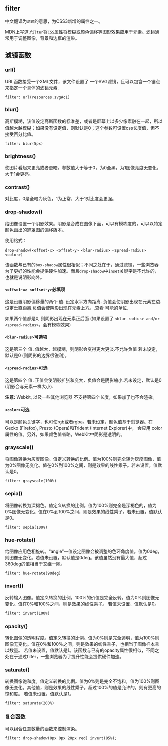 ## filter
中文翻译为`滤镜`的意思，为CSS3新增的属性之一。

MDN上写道,`filter`将`CSS`属性将模糊或颜色偏移等图形效果应用于元素。滤镜通常用于调整图像，背景和边框的渲染。
## 滤镜函数
### url()
URL函数接受一个XML文件，该文件设置了 一个SVG滤镜，且可以包含一个锚点来指定一个具体的滤镜元素.
```
filter: url(resources.svg#c1)
```
### blur()
高斯模糊，该值设定高斯函数的标准差，或者是屏幕上以多少像素融在一起，所以值越大越模糊；如果没有设定值，则默认是0；这个参数可设置css长度值，但不接受百分比值。
```
filter: blur(5px)
```
### brightness()
使图片看起来更亮或者更暗。参数值大于等于0，为0全黑，为1图像亮度无变化，大于1会更亮。

### contrast()
对比度，0是全暗为灰色，1为正常，大于1对比度会更强。

### drop-shadow()
给图像设置一个阴影效果。阴影是合成在图像下面，可以有模糊度的，可以以特定颜色画出的遮罩图的偏移版本。

使用格式：

```
drop-shadow(<offset-x> <offset-y> <blur-radius> <spread-radius> <color>)
```

该函数与已有的`box-shadow`属性很相似；不同之处在于，通过滤镜，一些浏览器为了更好的性能会提供硬件加速。而且`drop-shadow`中`inset`关键字是不允许的，也就是说阴影向外。
#### `<offset-x> <offset-y>`必填项

这是设置阴影偏移量的两个 <length>值. <offset-x> 设定水平方向距离. 负值会使阴影出现在元素左边. <offset-y>设定垂直距离.负值会使阴影出现在元素上方。.查看 <length>可能的单位.

如果两个值都是0, 则阴影出现在元素正后面 (如果设置了 `<blur-radius> and/or <spread-radius>`，会有模糊效果)
#### `<blur-radius>`可选项
这是第三个 <length>值. 值越大，越模糊，则阴影会变得更大更淡.不允许负值 若未设定，默认是0 (则阴影的边界很锐利)。

#### `<spread-radius>`可选
这是第四个 <length> 值. 正值会使阴影扩张和变大，负值会是阴影缩小.若未设定，默认是0 (阴影会与元素一样大小).

**注意:** Webkit, 以及一些其他浏览器 不支持第四个长度，如果加了也不会渲染。
#### `<color>`可选
可以是颜色关键字，也可使rgb或者rgba。若未设定，颜色值基于浏览器。在Gecko (Firefox), Presto (Opera)和Trident (Internet Explorer)中， 会应用 color属性的值。另外，如果颜色值省略，WebKit中阴影是透明的。

### grayscale()
将图像转换为灰度图像。值定义转换的比例。值为100%则完全转为灰度图像，值为0%图像无变化。值在0%到100%之间，则是效果的线性乘子。若未设置，值默认是0。
```
filter: grayscale(100%)
```
### sepia()
将图像转换为深褐色。值定义转换的比例。值为100%则完全是深褐色的，值为0%图像无变化。值在0%到100%之间，则是效果的线性乘子。若未设置，值默认是0。
```
filter: sepia(100%)
```
### hue-rotate()
给图像应用色相旋转。“angle”一值设定图像会被调整的色环角度值。值为0deg，则图像无变化。若值未设置，默认值是0deg。该值虽然没有最大值，超过360deg的值相当于又绕一圈。
```
filter: hue-rotate(90deg)
```
### invert()
反转输入图像。值定义转换的比例。100%的价值是完全反转。值为0%则图像无变化。值在0%和100%之间，则是效果的线性乘子。 若值未设置，值默认是0。
```
filter: invert(100%)
```
### opacity()
转化图像的透明程度。值定义转换的比例。值为0%则是完全透明，值为100%则图像无变化。值在0%和100%之间，则是效果的线性乘子，也相当于图像样本乘以数量。 若值未设置，值默认是1。该函数与已有的opacity属性很相似，不同之处在于通过filter，一些浏览器为了提升性能会提供硬件加速。
### saturate()
转换图像饱和度。值定义转换的比例。值为0%则是完全不饱和，值为100%则图像无变化。其他值，则是效果的线性乘子。超过100%的值是允许的，则有更高的饱和度。 若值未设置，值默认是1。
```
filter: saturate(200%)
```
### 复合函数
可以组合任意数量的函数来控制渲染。
```
filter: drop-shadow(0px 0px 20px red) invert(85%);
```
